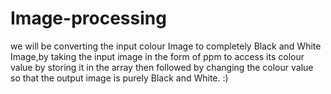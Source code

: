 # Image-processing
we will be converting the input colour Image to completely Black and White Image,by taking the input image in the form of ppm to access its colour value by storing it in the array then followed by changing the colour value so that the output image is purely Black and White. :)
